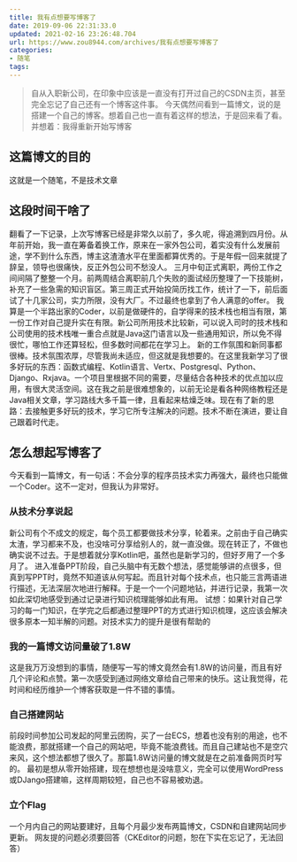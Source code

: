```yaml
---
title: 我有点想要写博客了
date: 2019-09-06 22:31:33.0
updated: 2021-02-16 23:26:48.704
url: https://www.zou8944.com/archives/我有点想要写博客了
categories: 
- 随笔
tags: 
---
```



> 自从入职新公司，在印象中应该是一直没有打开过自己的CSDN主页，甚至完全忘记了自己还有一个博客这件事。
> 今天偶然间看到一篇博文，说的是搭建一个自己的博客。想着自己也一直有着这样的想法，于是回来看了看。并想着：我得重新开始写博客
<!-- more -->
## 这篇博文的目的
这就是一个随笔，不是技术文章
## 这段时间干啥了
翻看了一下记录，上次写博客已经是非常久以前了，多久呢，得追溯到四月份。从年前开始，我一直在筹备着换工作，原来在一家外包公司，着实没有什么发展前途，学不到什么东西，博主这渣渣水平在里面都算优秀的。于是年假一回来就提了辞呈，领导也很痛快，反正外包公司不愁没人。
三月中旬正式离职，两份工作之间间隔了整整一个月。前两周结合离职前几个失败的面试经历整理了一下技能树，补充了一些急需的知识盲区。第三周正式开始投简历找工作，统计了一下，前后面试了十几家公司，实力所限，没有大厂。不过最终也拿到了令人满意的offer。
我算是一个半路出家的Coder，以前是做硬件的，自学得来的技术栈也相当有限，第一份工作对自己提升实在有限。新公司所用技术比较新，可以说入司时的技术栈和公司使用的技术栈唯一重合点就是Java这门语言以及一些通用知识，所以免不得很忙，哪怕工作还算轻松，但多数时间都花在学习上。
新的工作氛围和新同事都很棒。技术氛围浓厚，尽管我尚未适应，但这就是我想要的。在这里我新学习了很多好玩的东西：函数式编程、Kotlin语言、Vertx、Postgresql、Python、Django、Rxjava。一个项目里根据不同的需要，尽量结合各种技术的优点加以应用，有很大灵活空间。这在我之前是很难想象的，以前无论是看各种网络教程还是Java相关文章，学习路线大多千篇一律，且看起来枯燥乏味。现在有了新的思路：去接触更多好玩的技术，学习它所专注解决的问题。技术不断在演进，要让自己跟着时代走。
## 怎么想起写博客了
今天看到一篇博文，有一句话：不会分享的程序员技术实力再强大，最终也只能做一个Coder。这不一定对，但我认为非常好。
### 从技术分享说起
新公司有个不成文的规定，每个员工都要做技术分享，轮着来。之前由于自己确实太渣，学习都来不及，也没啥可分享给别人的，就一直没做。现在转正了，不做也确实说不过去。于是想着就分享Kotlin吧，虽然也是新学习的，但好歹用了一个多月了。
进入准备PPT阶段，自己头脑中有无数个想法，感觉能够讲的点很多，但真到写PPT时，竟然不知道该从何写起。而且针对每个技术点，也只能三言两语进行描述，无法深层次地进行解释。于是一个一个问题地钻，并进行记录，我第一次如此深切地感受到通过记录进行知识梳理能够如此有用。
试想：如果针对自己学习的每一门知识，在学完之后都通过整理PPT的方式进行知识梳理，这应该会解决很多原本一知半解的问题。对技术实力的提升是很有帮助的
### 我的一篇博文访问量破了1.8W
这是我万万没想到的事情，随便写一写的博文竟然会有1.8W的访问量，而且有好几个评论和点赞。第一次感受到通过网络文章给自己带来的快乐。这让我觉得，花时间和经历维护一个博客获取是一件不错的事情。
### 自己搭建网站
前段时间参加公司发起的阿里云团购，买了一台ECS，想着也没有别的用途，也不能浪费，那就搭建一个自己的网站吧，毕竟不能浪费钱。而且自己建站也不是空穴来风，这个想法都想了很久了。那篇1.8W访问量的博文就是在之前准备网页时写的。
最初是想从零开始搭建，现在想想也是没啥意义，完全可以使用WordPress或DJango搭建嘛，这样周期较短，自己也不容易被劝退。
### 立个Flag
一个月内自己的网站要建好，且每个月最少发布两篇博文，CSDN和自建网站同步更新。
网友提的问题必须要回答（CKEditor的问题，恕在下实在忘记了，无法回答）